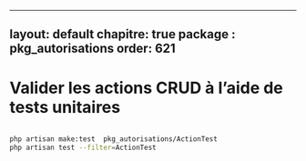 





---
layout: default
chapitre: true
package : pkg_autorisations
order: 621
---

# Valider les actions CRUD à l’aide de tests unitaires

````bash

php artisan make:test  pkg_autorisations/ActionTest
php artisan test --filter=ActionTest
````

